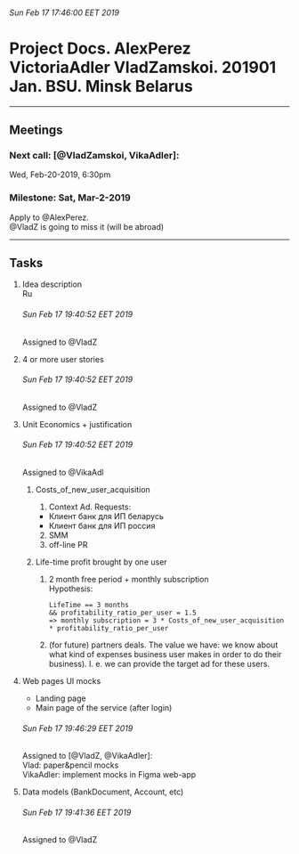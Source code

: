 ###### Sun Feb 17 17:46:00 EET 2019

# Project Docs. AlexPerez VictoriaAdler VladZamskoi. 201901 Jan. BSU. Minsk Belarus

----

## Meetings

### Next call:  [@VladZamskoi, VikaAdler]:  
Wed, Feb-20-2019, 6:30pm  

### Milestone: Sat, Mar-2-2019  
Apply to @AlexPerez.  
  @VladZ is going to miss it (will be abroad)  

---

## Tasks

1. Idea description  
    Ru
  
    ###### Sun Feb 17 19:40:52 EET 2019
    Assigned to @VladZ


2. 4 or more user stories  

    ###### Sun Feb 17 19:40:52 EET 2019
    Assigned to @VladZ


3. Unit Economics + justification

    ###### Sun Feb 17 19:40:52 EET 2019
    Assigned to @VikaAdl
  
    1. Costs_of_new_user_acquisition  
        1. Context Ad. Requests:  
        * Клиент банк для ИП беларусь  
        * Клиент банк для ИП россия  
        2. SMM  
        3. off-line PR  
  
    2. Life-time profit brought by one user  
        1. 2 month free period + monthly subscription  
            Hypothesis:  
            ```
            LifeTime == 3 months  
            && profitability_ratio_per_user = 1.5  
            => monthly subscription = 3 * Costs_of_new_user_acquisition * profitability_ratio_per_user  
            ```
    
        2. (for future) partners deals. The value we have: we know about what kind of expenses business user makes in order to do their business). I. e. we can provide the target ad for these users.  
  

4. Web pages UI mocks
    * Landing page  
    * Main page of the service (after login)  

    ###### Sun Feb 17 19:46:29 EET 2019
    Assigned to [@VladZ, @VikaAdler]:  
      Vlad:  paper&pencil mocks  
      VikaAdler:  implement mocks in Figma web-app  


5. Data models (BankDocument, Account, etc)  

    ###### Sun Feb 17 19:41:36 EET 2019
    Assigned to @VladZ


